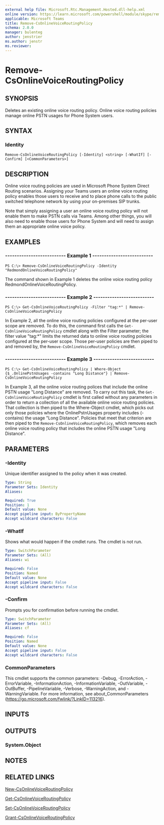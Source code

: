 ```yaml
---
external help file: Microsoft.Rtc.Management.Hosted.dll-help.xml
online version: https://learn.microsoft.com/powershell/module/skype/remove-csonlinevoiceroutingpolicy
applicable: Microsoft Teams
title: Remove-CsOnlineVoiceRoutingPolicy
schema: 2.0.0
manager: bulenteg
author: jenstrier
ms.author: jenstr
ms.reviewer:
---
```


# Remove-CsOnlineVoiceRoutingPolicy

## SYNOPSIS
Deletes an existing online voice routing policy. Online voice routing policies manage online PSTN usages for Phone System users.

## SYNTAX

### Identity
```
Remove-CsOnlineVoiceRoutingPolicy [-Identity] <string> [-WhatIf] [-Confirm] [<CommonParameters>]
```

## DESCRIPTION
Online voice routing policies are used in Microsoft Phone System Direct Routing scenarios. Assigning your Teams users an online voice routing policy enables those users to receive and to place phone calls to the public switched telephone network by using your on-premises SIP trunks.

Note that simply assigning a user an online voice routing policy will not enable them to make PSTN calls via Teams. Among other things, you will also need to enable those users for Phone System and will need to assign them an appropriate online voice policy.

## EXAMPLES

### -------------------------- Example 1 --------------------------
```
PS C:\> Remove-CsOnlineVoiceRoutingPolicy -Identity "RedmondOnlineVoiceRoutingPolicy"
```

The command shown in Example 1 deletes the online voice routing policy RedmondOnlineVoiceRoutingPolicy.

### -------------------------- Example 2 --------------------------
```
PS C:\> Get-CsOnlineVoiceRoutingPolicy -Filter "tag:*" | Remove-CsOnlineVoiceRoutingPolicy
```

In Example 2, all the online voice routing policies configured at the per-user scope are removed. To do this, the command first calls the `Get-CsOnlineVoiceRoutingPolicy` cmdlet along with the Filter parameter; the filter value "tag:\*" limits the returned data to online voice routing policies configured at the per-user scope. Those per-user policies are then piped to and removed by, the `Remove-CsOnlineVoiceRoutingPolicy` cmdlet.

### -------------------------- Example 3 --------------------------
```
PS C:\> Get-CsOnlineVoiceRoutingPolicy | Where-Object {$_.OnlinePstnUsages -contains "Long Distance"} | Remove-CsOnlineVoiceRoutingPolicy
```

In Example 3, all the online voice routing polices that include the online PSTN usage "Long Distance" are removed. To carry out this task, the `Get-CsOnlineVoiceRoutingPolicy` cmdlet is first called without any parameters in order to return a collection of all the available online voice routing policies. That collection is then piped to the Where-Object cmdlet, which picks out only those policies where the OnlinePstnUsages property includes (-contains) the usage "Long Distance". Policies that meet that criterion are then piped to the `Remove-CsOnlineVoiceRoutingPolicy`, which removes each online voice routing policy that includes the online PSTN usage "Long Distance".

## PARAMETERS

### -Identity
Unique identifier assigned to the policy when it was created.

```yaml
Type: String
Parameter Sets: Identity
Aliases:

Required: True
Position: 1
Default value: None
Accept pipeline input: ByPropertyName
Accept wildcard characters: False
```

### -WhatIf
Shows what would happen if the cmdlet runs.
The cmdlet is not run.

```yaml
Type: SwitchParameter
Parameter Sets: (All)
Aliases: wi

Required: False
Position: Named
Default value: None
Accept pipeline input: False
Accept wildcard characters: False
```

### -Confirm
Prompts you for confirmation before running the cmdlet.

```yaml
Type: SwitchParameter
Parameter Sets: (All)
Aliases: cf

Required: False
Position: Named
Default value: None
Accept pipeline input: False
Accept wildcard characters: False
```

### CommonParameters
This cmdlet supports the common parameters: -Debug, -ErrorAction, -ErrorVariable, -InformationAction, -InformationVariable, -OutVariable, -OutBuffer, -PipelineVariable, -Verbose, -WarningAction, and -WarningVariable.
For more information, see about_CommonParameters (https://go.microsoft.com/fwlink/?LinkID=113216).

## INPUTS

## OUTPUTS

### System.Object

## NOTES

## RELATED LINKS
[New-CsOnlineVoiceRoutingPolicy](new-csonlinevoiceroutingpolicy.md)

[Get-CsOnlineVoiceRoutingPolicy](get-csonlinevoiceroutingpolicy.md)

[Set-CsOnlineVoiceRoutingPolicy](set-csonlinevoiceroutingpolicy.md)

[Grant-CsOnlineVoiceRoutingPolicy](grant-csonlinevoiceroutingpolicy.md)
